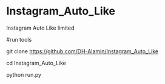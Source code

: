 # Instagram_Auto_Like
Instagram Auto Like limited 

#run tools

git clone https://github.com/DH-Alamin/Instagram_Auto_Like

cd Instagram_Auto_Like

python run.py
